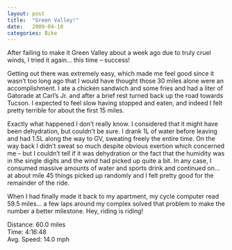 ```yaml
---
layout: post
title:  "Green Valley!"
date:   2009-04-18
categories: Bike
---
```


After failing to make it Green Valley about a week ago due to truly cruel winds, I tried it again… this time – success!

Getting out there was extremely easy, which made me feel good since it wasn’t too long ago that I would have thought those 30 miles alone were an accomplishment. I ate a chicken sandwich and some fries and had a liter of Gatorade at Carl’s Jr. and after a brief rest turned back up the road towards Tucson. I expected to feel slow having stopped and eaten, and indeed I felt pretty terrible for about the first 15 miles.

Exactly what happened I don’t really know. I considered that it might have been dehydration, but couldn’t be sure. I drank 1L of water before leaving and had 1.5L along the way to GV, sweating freely the entire time. On the way back I didn’t sweat so much despite obvious exertion which concerned me – but I couldn’t tell if it was dehydration or the fact that the humidity was in the single digits and the wind had picked up quite a bit. In any case, I consumed massive amounts of water and sports drink and continued on… at about mile 45 things picked up randomly and I felt pretty good for the remainder of the ride.

When I had finally made it back to my apartment, my cycle computer read 59.5 miles… a few laps around my complex solved that problem to make the number a better milestone. Hey, riding is riding!

Distance: 60.0 miles  
Time: 4:16:48  
Avg. Speed: 14.0 mph